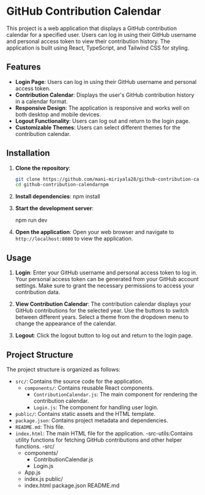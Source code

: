 # GitHub Contribution Calendar

This project is a web application that displays a GitHub contribution calendar for a specified user. Users can log in using their GitHub username and personal access token to view their contribution history. The application is built using React, TypeScript, and Tailwind CSS for styling.

## Features

- **Login Page**: Users can log in using their GitHub username and personal access token.
- **Contribution Calendar**: Displays the user's GitHub contribution history in a calendar format.
- **Responsive Design**: The application is responsive and works well on both desktop and mobile devices.
- **Logout Functionality**: Users can log out and return to the login page.
- **Customizable Themes**: Users can select different themes for the contribution calendar.

## Installation

1. **Clone the repository**:
   ```bash
   git clone https://github.com/mani-miriyala28/github-contribution-calendar.git
   cd github-contribution-calendarnpm
   ```
2. **Install dependencies**:
   npm install
3. **Start the development server**:

   npm run dev

4. **Open the application**: Open your web browser and navigate to `http://localhost:8080` to view the application.

## Usage

1. **Login**: Enter your GitHub username and personal access token to log in. Your personal access token can be generated from your GitHub account settings. Make sure to grant the necessary permissions to access your contribution data.

2. **View Contribution Calendar**: 
    The contribution calendar displays your GitHub contributions for the selected year.
    Use the buttons to switch between different years.
    Select a theme from the dropdown menu to change the appearance of the calendar.

3. **Logout**: Click the logout button to log out and return to the login page.

## Project Structure

The project structure is organized as follows:
- `src/`: Contains the source code for the application.
  - `components/`: Contains reusable React components.
    - `ContributionCalendar.js`: The main component for rendering the contribution calendar.
    - `Login.js`: The component for handling user login.
- `public/`: Contains static assets and the HTML template.
- `package.json`: Contains project metadata and dependencies.
- `README.md`: This file.
- `index.html`: The main HTML file for the application.
-src-utils:Contains utility functions for fetching GitHub contributions and other helper functions.
-src/
  - components/
    - ContributionCalendar.js
    - Login.js
  - App.js
  - index.js
public/
  - index.html
package.json
README.md
